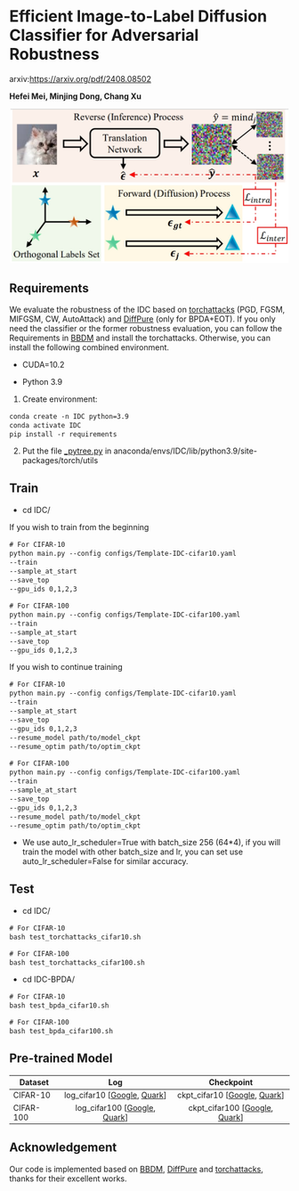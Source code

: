 # Efficient Image-to-Label Diffusion Classifier for Adversarial Robustness

arxiv:https://arxiv.org/pdf/2408.08502

**Hefei Mei, Minjing Dong, Chang Xu**

<div align="center">
<img src="images/example.png" alt="Example Image" width="500"/>
</div>

## Requirements

We evaluate the robustness of the IDC based on [torchattacks](https://github.com/Harry24k/adversarial-attacks-pytorch/tree/master) (PGD, FGSM, MIFGSM, CW, AutoAttack) and [DiffPure](https://github.com/NVlabs/DiffPure) (only for BPDA+EOT). If you only need the classifier or the former robustness evaluation, you can follow the Requirements in [BBDM](https://github.com/xuekt98/BBDM) and install the torchattacks. Otherwise, you can install the following combined environment.

- CUDA=10.2

- Python 3.9
1. Create environment:

```
conda create -n IDC python=3.9
conda activate IDC
pip install -r requirements
```

2. Put the file [_pytree.py](https://github.com/pytorch/pytorch/blob/v1.8.1/torch/utils/_pytree.py) in anaconda/envs/IDC/lib/python3.9/site-packages/torch/utils

## Train

- cd IDC/

If you wish to train from the beginning

```
# For CIFAR-10
python main.py --config configs/Template-IDC-cifar10.yaml
--train
--sample_at_start
--save_top
--gpu_ids 0,1,2,3
```

```
# For CIFAR-100
python main.py --config configs/Template-IDC-cifar100.yaml
--train
--sample_at_start
--save_top
--gpu_ids 0,1,2,3
```

If you wish to continue training

```
# For CIFAR-10
python main.py --config configs/Template-IDC-cifar10.yaml
--train
--sample_at_start
--save_top
--gpu_ids 0,1,2,3
--resume_model path/to/model_ckpt
--resume_optim path/to/optim_ckpt
```

```
# For CIFAR-100
python main.py --config configs/Template-IDC-cifar100.yaml
--train
--sample_at_start
--save_top
--gpu_ids 0,1,2,3
--resume_model path/to/model_ckpt
--resume_optim path/to/optim_ckpt
```

- We use auto_lr_scheduler=True with batch_size 256 (64*4), if you will train the model with other batch_size and lr, you can set use auto_lr_scheduler=False for similar accuracy. 

## Test

- cd IDC/

```
# For CIFAR-10
bash test_torchattacks_cifar10.sh
```

```
# For CIFAR-100
bash test_torchattacks_cifar100.sh
```

- cd IDC-BPDA/

```
# For CIFAR-10
bash test_bpda_cifar10.sh
```

```
# For CIFAR-100
bash test_bpda_cifar100.sh
```

## Pre-trained Model

| Dataset   | Log                                                                                                                                                       | Checkpoint                                                                                                                                                 |
| --------- |:---------------------------------------------------------------------------------------------------------------------------------------------------------:|:----------------------------------------------------------------------------------------------------------------------------------------------------------:|
| CIFAR-10  | log_cifar10 [[Google](https://drive.google.com/file/d/1zQz1trVYMzve6G5m_gsYQg6pzdXQqgYw/view?usp=sharing), [Quark](https://pan.quark.cn/s/10346c4b5304)]  | ckpt_cifar10 [[Google](https://drive.google.com/file/d/1_tawQqStBh9TQ6n2nKqHte1Ei2w309UD/view?usp=sharing), [Quark](https://pan.quark.cn/s/e930c1e3f717)]  |
| CIFAR-100 | log_cifar100 [[Google](https://drive.google.com/file/d/1DpdMLN7VE-qRRUrzngPHXoVmSiF5g6ZT/view?usp=sharing), [Quark](https://pan.quark.cn/s/bea871686138)] | ckpt_cifar100 [[Google](https://drive.google.com/file/d/1H-84EyE64hW0KBnDwe8pjmiGsOcfjxyZ/view?usp=sharing), [Quark](https://pan.quark.cn/s/dee4a0a499e4)] |

## Acknowledgement

Our code is implemented based on [BBDM](https://github.com/xuekt98/BBDM), [DiffPure](https://github.com/NVlabs/DiffPure) and [torchattacks](https://github.com/Harry24k/adversarial-attacks-pytorch/tree/master), thanks for their excellent works.
